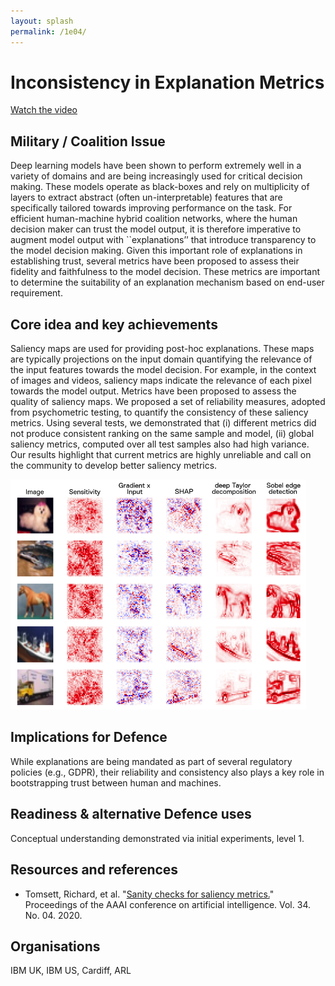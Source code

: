 ```yaml
---
layout: splash
permalink: /1e04/
---
```


# Inconsistency in Explanation Metrics

[Watch the video](https://ibm.box.com/v/Showcase-1e04-video)

## Military / Coalition Issue
Deep learning models have been shown to perform extremely well in a variety of domains and are being increasingly used for critical decision making. These models operate as black-boxes and rely on multiplicity of layers to extract abstract (often un-interpretable) features that are specifically tailored towards improving performance on the task. For efficient human-machine hybrid coalition networks, where the human decision maker can trust the model output, it is therefore imperative to augment model output with ``explanations’’ that introduce transparency to the model decision making. Given this important role of explanations in establishing trust, several metrics have been proposed to assess their fidelity and faithfulness to the model decision. These metrics are important to determine the suitability of an explanation mechanism based on end-user requirement.

## Core idea and key achievements
Saliency maps are used for providing post-hoc explanations. These maps are typically projections on the input domain quantifying the relevance of the input features towards the model decision. For example, in the context of images and videos, saliency maps indicate the relevance of each pixel towards the model output. Metrics have been proposed to assess the quality of saliency maps. We proposed a set of reliability measures, adopted from psychometric testing, to quantify the consistency of these saliency metrics. Using several tests, we demonstrated that (i) different metrics did not produce consistent ranking on the same sample and model, (ii) global saliency metrics, computed over all test samples also had high variance. Our results highlight that current metrics are highly unreliable and call on the community to develop better saliency metrics.

![image info](/dais/achievements/images/1e04-fig1.png)

## Implications for Defence
While explanations are being mandated as part of several regulatory policies (e.g., GDPR), their reliability and consistency also plays a key role in bootstrapping trust between human and machines. 


## Readiness & alternative Defence uses
Conceptual understanding demonstrated via initial experiments, level 1.

<!-- ![image info](/dais/achievements/images/1a02_figure1.jpg) -->

## Resources and references
* Tomsett, Richard, et al. "[Sanity checks for saliency metrics.](/doc-4694/)" Proceedings of the AAAI conference on artificial intelligence. Vol. 34. No. 04. 2020.

## Organisations
IBM UK, IBM US, Cardiff, ARL
